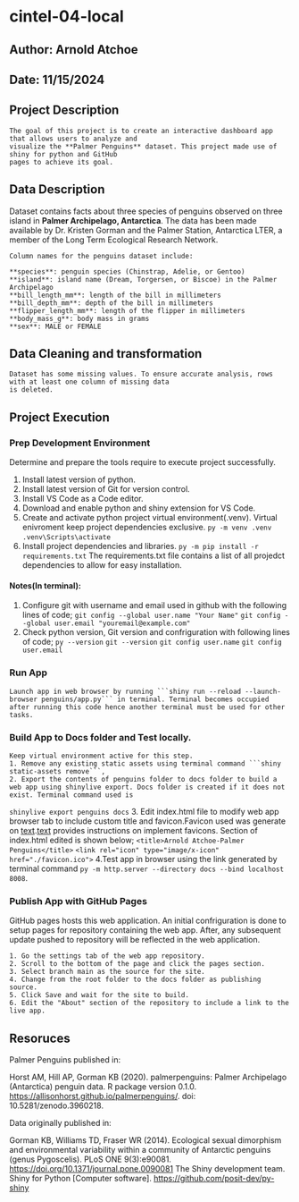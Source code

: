 # cintel-04-local
## Author: Arnold Atchoe
## Date: 11/15/2024

## Project Description
    The goal of this project is to create an interactive dashboard app that allows users to analyze and 
    visualize the **Palmer Penguins** dataset. This project made use of shiny for python and GitHub 
    pages to achieve its goal.

## Data Description
   Dataset contains facts about three species of penguins observed on three island in **Palmer Archipelago, 
   Antarctica**. The data has been made available by Dr. Kristen Gorman and the Palmer Station, Antarctica LTER, 
   a member of the Long Term Ecological Research Network.

    Column names for the penguins dataset include:

    **species**: penguin species (Chinstrap, Adelie, or Gentoo)
    **island**: island name (Dream, Torgersen, or Biscoe) in the Palmer Archipelago
    **bill_length_mm**: length of the bill in millimeters
    **bill_depth_mm**: depth of the bill in millimeters
    **flipper_length_mm**: length of the flipper in millimeters
    **body_mass_g**: body mass in grams
    **sex**: MALE or FEMALE

## Data Cleaning and transformation
    Dataset has some missing values. To ensure accurate analysis, rows with at least one column of missing data 
    is deleted.

## Project Execution

### Prep Development Environment
Determine and prepare the tools require to execute project successfully.

1. Install latest version of python.
2. Install latest version of Git for version control.
3. Install VS Code as a Code editor.
4. Download and enable python and shiny extension for VS Code.
5. Create and activate python project virtual environment(.venv). Virtual enivroment keep
project dependencies exclusive.
```py -m venv .venv```
```.venv\Scripts\activate```
6. Install project dependencies and libraries.
```py -m pip install -r requirements.txt```
The requirements.txt file contains a list of all projedct dependencies to allow for easy installation.

#### Notes(In terminal):
1. Configure git with username and email used in github with the following lines of code;
```git config --global user.name "Your Name"```
```git config --global user.email "youremail@example.com"```
2. Check python version, Git version and confriguration with following lines of code;
 ```py --version```
```git --version```
 ```git config user.name```
 ```git config user.email```

### Run App
    Launch app in web browser by running ```shiny run --reload --launch-browser penguins/app.py``` in terminal. Terminal becomes occupied after running this code hence another terminal must be used for other tasks.

### Build App to Docs folder and Test locally.
    Keep virtual environment active for this step.
    1. Remove any existing static assets using terminal command ```shiny static-assets remove```,
    2. Export the contents of penguins folder to docs folder to build a web app using shinylive export. Docs folder is created if it does not exist. Terminal command used is 
```shinylive export penguins docs```
    3. Edit index.html file to modify web app browser tab to include custom title and favicon.Favicon used was generate on [text](https://favicon.io/).[text](https://favicon.io/) provides instructions on implement favicons. Section of index.html edited is shown below;
```<title>Arnold Atchoe-Palmer Penguins</title>```
```<link rel="icon" type="image/x-icon" href="./favicon.ico">```
    4.Test app in browser using the link generated by terminal command
 ```py -m http.server --directory docs --bind localhost 8008```.
 
### Publish App with GitHub Pages
GitHub pages hosts this web application. An initial confriguration is done to setup pages for repository containing the web app.
After, any subsequent update pushed to repository will be reflected in the web application.

    1. Go the settings tab of the web app repository.
    2. Scroll to the bottom of the page and click the pages section.
    3. Select branch main as the source for the site.
    4. Change from the root folder to the docs folder as publishing source.
    5. Click Save and wait for the site to build.
    6. Edit the "About" section of the repository to include a link to the live app.

## Resoruces  

Palmer Penguins published in:

Horst AM, Hill AP, Gorman KB (2020). palmerpenguins: Palmer Archipelago (Antarctica) penguin data. R package version 0.1.0. https://allisonhorst.github.io/palmerpenguins/. doi: 10.5281/zenodo.3960218.

Data originally published in:

Gorman KB, Williams TD, Fraser WR (2014). Ecological sexual dimorphism and environmental variability within a community of Antarctic penguins (genus Pygoscelis). PLoS ONE 9(3):e90081. https://doi.org/10.1371/journal.pone.0090081
The Shiny development team. Shiny for Python [Computer software]. https://github.com/posit-dev/py-shiny

